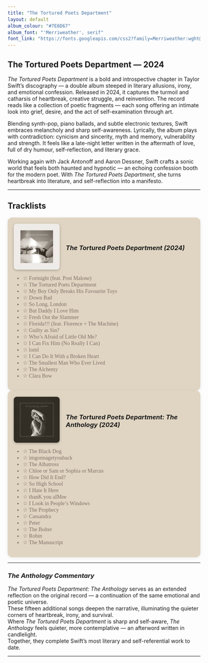 ```yaml
---
title: "The Tortured Poets Department"
layout: default
album_colour: "#7E6D67"
album_font: "'Merriweather', serif"
font_link: "https://fonts.googleapis.com/css2?family=Merriweather:wght@300;400;700&display=swap"
---
```


## The Tortured Poets Department — 2024

*The Tortured Poets Department* is a bold and introspective chapter in Taylor Swift’s discography — a double album steeped in literary allusions, irony, and emotional confession. Released in 2024, it captures the turmoil and catharsis of heartbreak, creative struggle, and reinvention. The record reads like a collection of poetic fragments — each song offering an intimate look into grief, desire, and the act of self-examination through art.

Blending synth-pop, piano ballads, and subtle electronic textures, Swift embraces melancholy and sharp self-awareness. Lyrically, the album plays with contradiction: cynicism and sincerity, myth and memory, vulnerability and strength. It feels like a late-night letter written in the aftermath of love, full of dry humour, self-reflection, and literary grace.

Working again with Jack Antonoff and Aaron Dessner, Swift crafts a sonic world that feels both haunted and hypnotic — an echoing confession booth for the modern poet. With *The Tortured Poets Department*, she turns heartbreak into literature, and self-reflection into a manifesto.

---

## Tracklists  

<div class="tracklists">

<div class="album-section">
  <div class="album-header">
    <img src="assets/images/the_tortured_poets_department.jpg" alt="The Tortured Poets Department cover" class="mini-cover">
    <h3><em>The Tortured Poets Department (2024)</em></h3>
</div>

  <ul style="font-family: 'Merriweather', serif; color: #7E6D67;">
    <li>☆ Fortnight (feat. Post Malone)</li>
    <li>☆ The Tortured Poets Department</li>
    <li>☆ My Boy Only Breaks His Favourite Toys</li>
    <li>☆ Down Bad</li>
    <li>☆ So Long, London</li>
    <li>☆ But Daddy I Love Him</li>
    <li>☆ Fresh Out the Slammer</li>
    <li>☆ Florida!!! (feat. Florence + The Machine)</li>
    <li>☆ Guilty as Sin?</li>
    <li>☆ Who’s Afraid of Little Old Me?</li>
    <li>☆ I Can Fix Him (No Really I Can)</li>
    <li>☆ loml</li>
    <li>☆ I Can Do It With a Broken Heart</li>
    <li>☆ The Smallest Man Who Ever Lived</li>
    <li>☆ The Alchemy</li>
    <li>☆ Clara Bow</li>
  </ul>
</div>

<div class="album-section">
  <div class="album-header">
    <img src="assets/images/the_tortured_poets_department_the_anthology.jpg" alt="The Tortured Poets Department: The Anthology cover" class="mini-cover">
    <h3><em>The Tortured Poets Department: The Anthology (2024)</em></h3>
  </div>
  
  <ul style="font-family: 'Merriweather', serif; color: #7E6D67;">
    <li>☆ The Black Dog</li>
    <li>☆ imgonnagetyouback</li>
    <li>☆ The Albatross</li>
    <li>☆ Chloe or Sam or Sophia or Marcus</li>
    <li>☆ How Did It End?</li>
    <li>☆ So High School</li>
    <li>☆ I Hate It Here</li>
    <li>☆ thanK you aIMee</li>
    <li>☆ I Look in People’s Windows</li>
    <li>☆ The Prophecy</li>
    <li>☆ Cassandra</li>
    <li>☆ Peter</li>
    <li>☆ The Bolter</li>
    <li>☆ Robin</li>
    <li>☆ The Manuscript</li>
  </ul>
</div>

</div>

---

### *The Anthology Commentary*

*The Tortured Poets Department: The Anthology* serves as an extended reflection on the original record — a continuation of the same emotional and poetic universe.  
These fifteen additional songs deepen the narrative, illuminating the quieter corners of heartbreak, irony, and survival.  
Where *The Tortured Poets Department* is sharp and self-aware, *The Anthology* feels quieter, more contemplative — an afterword written in candlelight.  
Together, they complete Swift’s most literary and self-referential work to date.

---

<style>
.album-header {
  display: flex;
  align-items: center;
  gap: 1rem;
  margin-bottom: 0.5rem;
}
.mini-cover {
  width: 120px;
  border-radius: 8px;
  box-shadow: 0 2px 6px rgba(0,0,0,0.25);
}
.album-section {
  background-color: #e0d5c2;
  padding: 1rem;
  border-radius: 12px;
  box-shadow: 0 2px 10px rgba(0,0,0,0.08);
}
.tracklists-grid {
  display: grid;
  grid-template-columns: 1fr;
  gap: 2rem;
}
@media (min-width: 900px) {
  .tracklists-grid {
    grid-template-columns: 1fr 1fr;
  }
  .mini-cover {
    width: 120px;
  }
}
</style>
